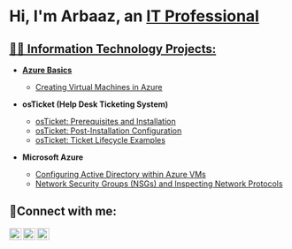 <h1>Hi, I'm Arbaaz, an <a href="https://www.linkedin.com/in/arbaaz-shah-0486a1190/">IT Professional</h1>

<h2>👨‍💻 Information Technology Projects:</h2>

- <b>Azure Basics</b>
  - [Creating Virtual Machines in Azure](https://github.com/ArbaazShah/Creating-Virtual-Machines-in-Azure)
 
- <b>osTicket (Help Desk Ticketing System)</b>
  - [osTicket: Prerequisites and Installation](https://github.com/joshmadakorcc/osticket-prereqs)
  - [osTicket: Post-Installation Configuration](https://github.com/joshmadakorcc/post-install-config)
  - [osTicket: Ticket Lifecycle Examples](https://github.com/joshmadakorcc/ticket-lifecycle)
- <b>Microsoft Azure</b>
  - [Configuring Active Directory within Azure VMs](https://github.com/joshmadakorcc/configure-ad)
  - [Network Security Groups (NSGs) and Inspecting Network Protocols](https://github.com/joshmadakorcc/azure-network-protocols)

<h2>🤳Connect with me:</h2>

[<img align="left" alt="Arbaaz | Twitter" width="22px" src="https://cdn.jsdelivr.net/npm/simple-icons@v3/icons/twitter.svg" />][twitter]
[<img align="left" alt="Arbaaz | LinkedIn" width="22px" src="https://cdn.jsdelivr.net/npm/simple-icons@v3/icons/linkedin.svg" />][linkedin]
[<img align="left" alt="Arbaaz | Instagram" width="22px" src="https://cdn.jsdelivr.net/npm/simple-icons@v3/icons/instagram.svg" />][Instagram]

[twitter]: https://twitter.com
[instagram]: https://www.instagram.com
[linkedin]: https://linkedin.com/in/ArbaazShah]

